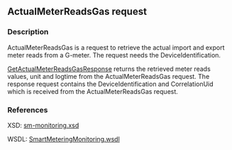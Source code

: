 ## ActualMeterReadsGas request

### Description
ActualMeterReadsGas is a request to retrieve the actual import and export meter reads from a G-meter. The request needs the DeviceIdentification.

[GetActualMeterReadsGasResponse](GetActualMeterReadsGasResponse.md) returns the retrieved meter reads values, unit and logtime from the ActualMeterReadsGas request. The response request contains the DeviceIdentification and CorrelationUid which is received from the ActualMeterReadsGas request.

### References

XSD: [sm-monitoring.xsd](https://github.com/OSGP/Platform/blob/development/osgp-adapter-ws-smartmetering/src/main/webapp/WEB-INF/wsdl/smartmetering/schemas/sm-monitoring.xsd)

WSDL: [SmartMeteringMonitoring.wsdl](https://github.com/OSGP/Platform/blob/development/osgp-adapter-ws-smartmetering/src/main/webapp/WEB-INF/wsdl/smartmetering/SmartMeteringMonitoring.wsdl)
